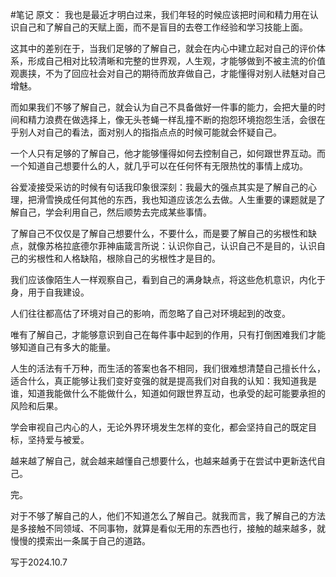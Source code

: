 #笔记 
原文：
我也是最近才明白过来，我们年轻的时候应该把时间和精力用在认识自己和了解自己的天赋上面，而不是盲目的去卷工作经验和学习技能上面。

这其中的差别在于，当我们足够的了解自己，就会在内心中建立起对自己的评价体系，形成自己相对比较清晰和完整的世界观，人生观，才能够做到不被主流的价值观裹挟，不为了回应社会对自己的期待而放弃做自己，才能懂得对别人祛魅对自己增魅。

而如果我们不够了解自己，就会认为自己不具备做好一件事的能力，会把大量的时间和精力浪费在做选择上，像无头苍蝇一样乱撞不断的抱怨环境抱怨生活，会很在乎别人对自己的看法，面对别人的指指点点的时候可能就会怀疑自己。

一个人只有足够的了解自己，他才能够懂得如何去控制自己，如何跟世界互动。而一个知道自己想要什么的人，就几乎可以在任何怀有无限热忱的事情上成功。

谷爱凌接受采访的时候有句话我印象很深刻：我最大的强点其实是了解自己的心理，把滑雪换成任何其他的东西，我也知道应该怎么去做。人生重要的课题就是了解自己，学会利用自己，然后顺势去完成某些事情。

了解自己不仅仅是了解自己想要什么，不要什么，而是要了解自己的劣根性和缺点，就像苏格拉底德尔菲神庙箴言所说：认识你自己，认识自己不是目的，认识自己的劣根性和人格缺陷，根除自己的劣根性才是目的。

我们应该像陌生人一样观察自己，看到自己的满身缺点，将这些危机意识，内化于身，用于自我建设。

人们往往都高估了环境对自己的影响，而忽略了自己对环境起到的改变。

唯有了解自己，才能够意识到自己在每件事中起到的作用，只有打倒困难我们才能够知道自己有多大的能量。

人生的活法有千万种，而生活的答案也各不相同，我们很难想清楚自己擅长什么，适合什么，真正能够让我们变好变强的就是提高我们对自我的认知：我知道我是谁，知道我能做什么不能做什么，知道如何跟世界互动，也承受的起可能要承担的风险和后果。

学会审视自己内心的人，无论外界环境发生怎样的变化，都会坚持自己的既定目标，坚持爱与被爱。

越来越了解自己，就会越来越懂自己想要什么，也越来越勇于在尝试中更新迭代自己。

完。

对于不够了解自己的人，他们不知道怎么了解自己。就我而言，我了解自己的方法是多接触不同领域、不同事物，就算是看似无用的东西也行，接触的越来越多，就慢慢的摸索出一条属于自己的道路。

写于2024.10.7